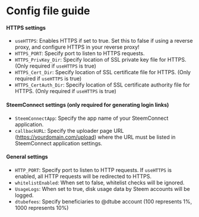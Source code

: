 # Config file guide

#### HTTPS settings
* `useHTTPS`: Enables HTTPS if set to true. Set this to false if using a reverse proxy, and configure HTTPS in your reverse proxy!
* `HTTPS_PORT`: Specify port to listen to HTTPS requests.
* `HTTPS_PrivKey_Dir`: Specify location of SSL private key file for HTTPS. (Only required if `useHTTPS` is true)
* `HTTPS_Cert_Dir`: Specify location of SSL certificate file for HTTPS. (Only required if `useHTTPS` is true)
* `HTTPS_CertAuth_Dir`: Specify location of SSL certificate authority file for HTTPS. (Only required if `useHTTPS` is true)

#### SteemConnect settings (only required for generating login links)
* `SteemConnectApp`: Specify the app name of your SteemConnect application.
* `callbackURL`: Specify the uploader page URL (https://yourdomain.com/upload) where the URL must be listed in SteemConnect application settings.

#### General settings
* `HTTP_PORT`: Specify port to listen to HTTP requests. If `useHTTPS` is enabled, all HTTP requests will be redirected to HTTPS.
* `whitelistEnabled`: When set to false, whitelist checks will be ignored.
* `UsageLogs`: When set to true, disk usage data by Steem accounts will be logged.
* `dtubefees`: Specify beneficiaries to @dtube account (100 represents 1%, 1000 represents 10%)